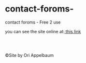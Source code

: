 # contact-foroms-
contact foroms  - Free 2 use


you can see the site online at:<a href="https://contact-xyz.glitch.me/"> this link</a>

<br>
<br>

&copy;Site by Ori Appelbaum 
